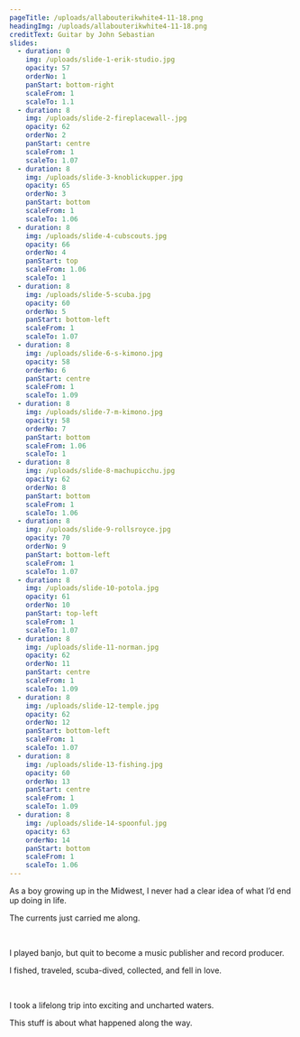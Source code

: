 ```yaml
---
pageTitle: /uploads/allabouterikwhite4-11-18.png
headingImg: /uploads/allabouterikwhite4-11-18.png
creditText: Guitar by John Sebastian
slides:
  - duration: 0
    img: /uploads/slide-1-erik-studio.jpg
    opacity: 57
    orderNo: 1
    panStart: bottom-right
    scaleFrom: 1
    scaleTo: 1.1
  - duration: 8
    img: /uploads/slide-2-fireplacewall-.jpg
    opacity: 62
    orderNo: 2
    panStart: centre
    scaleFrom: 1
    scaleTo: 1.07
  - duration: 8
    img: /uploads/slide-3-knoblickupper.jpg
    opacity: 65
    orderNo: 3
    panStart: bottom
    scaleFrom: 1
    scaleTo: 1.06
  - duration: 8
    img: /uploads/slide-4-cubscouts.jpg
    opacity: 66
    orderNo: 4
    panStart: top
    scaleFrom: 1.06
    scaleTo: 1
  - duration: 8
    img: /uploads/slide-5-scuba.jpg
    opacity: 60
    orderNo: 5
    panStart: bottom-left
    scaleFrom: 1
    scaleTo: 1.07
  - duration: 8
    img: /uploads/slide-6-s-kimono.jpg
    opacity: 58
    orderNo: 6
    panStart: centre
    scaleFrom: 1
    scaleTo: 1.09
  - duration: 8
    img: /uploads/slide-7-m-kimono.jpg
    opacity: 58
    orderNo: 7
    panStart: bottom
    scaleFrom: 1.06
    scaleTo: 1
  - duration: 8
    img: /uploads/slide-8-machupicchu.jpg
    opacity: 62
    orderNo: 8
    panStart: bottom
    scaleFrom: 1
    scaleTo: 1.06
  - duration: 8
    img: /uploads/slide-9-rollsroyce.jpg
    opacity: 70
    orderNo: 9
    panStart: bottom-left
    scaleFrom: 1
    scaleTo: 1.07
  - duration: 8
    img: /uploads/slide-10-potola.jpg
    opacity: 61
    orderNo: 10
    panStart: top-left
    scaleFrom: 1
    scaleTo: 1.07
  - duration: 8
    img: /uploads/slide-11-norman.jpg
    opacity: 62
    orderNo: 11
    panStart: centre
    scaleFrom: 1
    scaleTo: 1.09
  - duration: 8
    img: /uploads/slide-12-temple.jpg
    opacity: 62
    orderNo: 12
    panStart: bottom-left
    scaleFrom: 1
    scaleTo: 1.07
  - duration: 8
    img: /uploads/slide-13-fishing.jpg
    opacity: 60
    orderNo: 13
    panStart: centre
    scaleFrom: 1
    scaleTo: 1.09
  - duration: 8
    img: /uploads/slide-14-spoonful.jpg
    opacity: 63
    orderNo: 14
    panStart: bottom
    scaleFrom: 1
    scaleTo: 1.06
---
```

As a boy growing up in the Midwest, I never had a clear idea of what I’d end up doing in life. 

The currents just carried me along. 

<br />

I played banjo, but quit to become a music publisher and record producer. 

I fished, traveled, scuba-dived, collected, and fell in love.

<br />

I took a lifelong trip into exciting and uncharted waters. 

This stuff is about what happened along the way.

